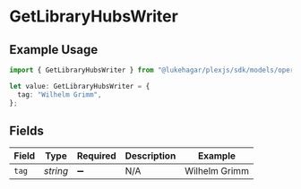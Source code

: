 # GetLibraryHubsWriter

## Example Usage

```typescript
import { GetLibraryHubsWriter } from "@lukehagar/plexjs/sdk/models/operations";

let value: GetLibraryHubsWriter = {
  tag: "Wilhelm Grimm",
};
```

## Fields

| Field              | Type               | Required           | Description        | Example            |
| ------------------ | ------------------ | ------------------ | ------------------ | ------------------ |
| `tag`              | *string*           | :heavy_minus_sign: | N/A                | Wilhelm Grimm      |